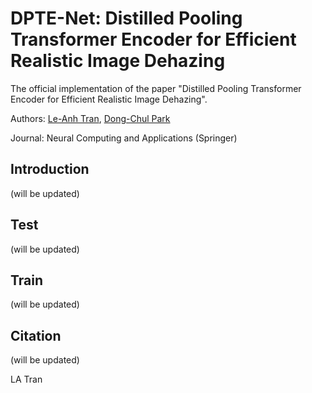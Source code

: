 # DPTE-Net: Distilled Pooling Transformer Encoder for Efficient Realistic Image Dehazing

The official implementation of the paper "Distilled Pooling Transformer Encoder for Efficient Realistic Image Dehazing".

Authors: [Le-Anh Tran](https://scholar.google.com/citations?user=WzcUE5YAAAAJ&hl=en), [Dong-Chul Park](https://scholar.google.com/citations?user=VZUH4sUAAAAJ&hl=en)

Journal: Neural Computing and Applications (Springer)

## Introduction

(will be updated)

## Test

(will be updated)

## Train

(will be updated)

## Citation

(will be updated)

LA Tran
